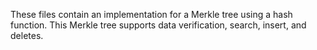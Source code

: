 These files contain an implementation for a Merkle tree using a hash function. This Merkle tree supports data verification, search, insert, and deletes.

